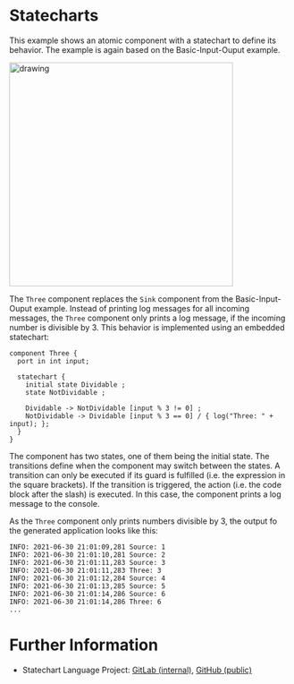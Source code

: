 # Statecharts

This example shows an atomic component with a statechart to define its behavior. 
The example is again based on the Basic-Input-Ouput example.

<img src="docs/Statecharts.png" alt="drawing" height="400px"/>

The `Three` component replaces the `Sink` component from the 
Basic-Input-Ouput example.
Instead of printing log messages for all incoming messages, the `Three`
component only prints a log message, if the incoming number is divisible 
by 3.
This behavior is implemented using an embedded statechart:
```
component Three {
  port in int input;

  statechart {
    initial state Dividable ;
    state NotDividable ;

    Dividable -> NotDividable [input % 3 != 0] ;
    NotDividable -> Dividable [input % 3 == 0] / { log("Three: " + input); };
  }
}
```

The component has two states, one of them being the initial state. 
The transitions define when the component may switch between the states.
A transition can only be executed if its guard is fulfilled (i.e. the expression
in the square brackets).
If the transition is triggered, the action (i.e. the code block after the slash)
is executed. 
In this case, the component prints a log message to the console.

As the `Three` component only prints numbers divisible by 3, 
the output fo the generated application looks like this:
```
INFO: 2021-06-30 21:01:09,281 Source: 1
INFO: 2021-06-30 21:01:10,281 Source: 2
INFO: 2021-06-30 21:01:11,283 Source: 3
INFO: 2021-06-30 21:01:11,283 Three: 3
INFO: 2021-06-30 21:01:12,284 Source: 4
INFO: 2021-06-30 21:01:13,285 Source: 5
INFO: 2021-06-30 21:01:14,286 Source: 6
INFO: 2021-06-30 21:01:14,286 Three: 6
...
```


# Further Information

- Statechart Language Project: 
[GitLab (internal)][sc-gitlab], 
[GitHub (public)][sc-github]


[sc-gitlab]: https://git.rwth-aachen.de/monticore/statechart/sc-language
[sc-github]: https://github.com/monticore/statecharts

